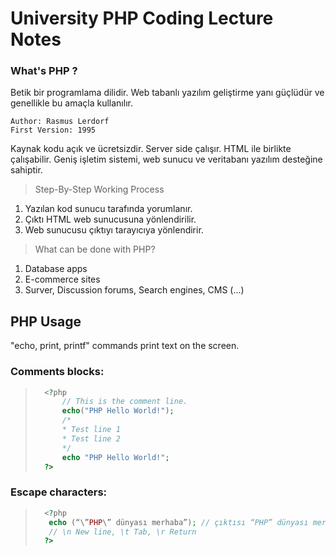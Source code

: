 # University PHP Coding Lecture Notes

### What's PHP ?
Betik bir programlama dilidir.
Web tabanlı yazılım geliştirme yanı güçlüdür ve genellikle bu amaçla kullanılır.

```plain text
Author: Rasmus Lerdorf
First Version: 1995
```

Kaynak kodu açık ve ücretsizdir. Server side çalışır. HTML ile birlikte çalışabilir. Geniş işletim sistemi, web sunucu ve veritabanı yazılım desteğine sahiptir.

> Step-By-Step Working Process

1. Yazılan kod sunucu tarafında yorumlanır.
2. Çıktı HTML web sunucusuna yönlendirilir.
3. Web sunucusu çıktıyı tarayıcıya yönlendirir.

> What can be done with PHP?

1. Database apps
2. E-commerce sites
3. Surver, Discussion forums, Search engines, CMS
(...)

## PHP Usage

"echo, print, printf" commands print text on the screen.

### Comments blocks:
> ```php
>   <?php
>       // This is the comment line.
>       echo("PHP Hello World!");
>       /*
>       * Test line 1
>       * Test line 2
>       */
>       echo "PHP Hello World!";
>   ?>
> ```

### Escape characters:
> ```php
>   <?php
>    echo (“\”PHP\” dünyası merhaba”); // çıktısı “PHP” dünyası merhaba
>    // \n New line, \t Tab, \r Return
>   ?>
>```

